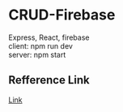 # CRUD-Firebase
Express, React, firebase  
client: npm run dev  
server: npm start  

## Refference Link
[Link](https://kavitmht.medium.com/crud-with-firestore-using-the-node-js-sdk-c121ede57bcc)
